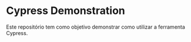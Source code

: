 # Cypress Demonstration

Este repositório tem como objetivo demonstrar como utilizar a ferramenta Cypress.
